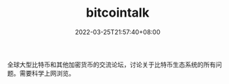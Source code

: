 ﻿---
weight: 
title: "bitcointalk"
description: "全球大型比特币和其他加密货币的交流论坛，讨论关于比特币生态系统的所有问题"
date: 2022-03-25T21:57:40+08:00
lastmod: 2022-03-25T16:45:40+08:00
draft: false
authors: ["Metabd"]
featuredImage: "bitcointalk.jpg"
link: ""
tags: ["元宇宙社区","bitcointalk"]
categories: ["navigation"]
navigation: ["元宇宙社区"]
lightgallery: true
toc: true
pinned: false
recommend: false
recommend1: false
---
全球大型比特币和其他加密货币的交流论坛，讨论关于比特币生态系统的所有问题。需要科学上网浏览。
